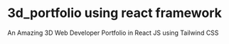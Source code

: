 # 3d_portfolio using react framework 
An Amazing 3D Web Developer Portfolio in React JS using Tailwind CSS
